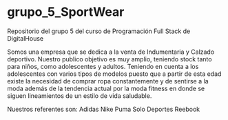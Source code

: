# grupo_5_SportWear
Repositorio del grupo 5 del curso de Programación Full Stack de DigitalHouse

Somos una empresa que se dedica a la venta de Indumentaria y Calzado deportivo.
Nuestro publico objetivo es muy amplio, teniendo stock tanto para niños, como adolescentes y adultos.
Teniendo en cuenta a los adolescentes con varios tipos de modelos puesto que a partir de esta edad existe la necesidad de comprar
ropa constantemente y de sentirse a la moda además de la tendencia actual por la moda fitness en donde se siguen lineamientos
de un estilo de vida saludable.

Nuestros referentes son:
Adidas
Nike
Puma
Solo Deportes
Reebook

